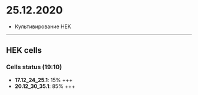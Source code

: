 25.12.2020
==========

- Культивирование HEK

---

## HEK cells
### Cells status (19:10)
- **17.12_24_25.1**: 15% +++
- **20.12_30_35.1**: 85% +++